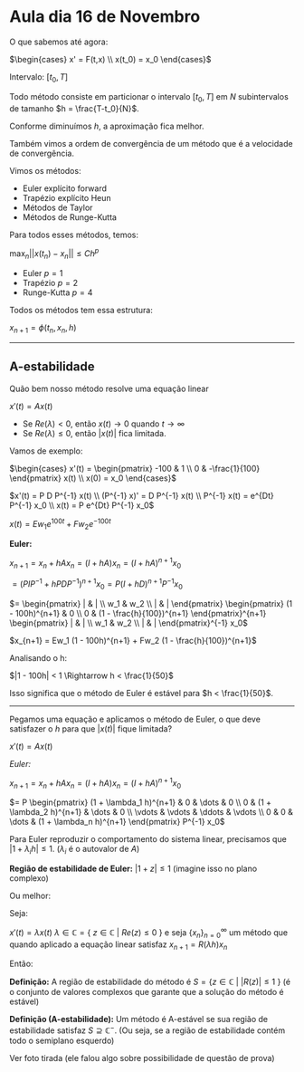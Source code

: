 # Aula dia 16 de Novembro

O que sabemos até agora:

$\begin{cases}
    x' = F(t,x) \\
    x(t_0) = x_0
\end{cases}$

Intervalo: $[t_0, T]$

Todo método consiste em particionar o intervalo $[t_0, T]$ em $N$ subintervalos de tamanho $h = \frac{T-t_0}{N}$.

Conforme diminuímos $h$, a aproximação fica melhor.

Também vimos a ordem de convergência de um método que é a velocidade de convergência.

Vimos os métodos:

- Euler explícito forward
- Trapézio explícito Heun
- Métodos de Taylor
- Métodos de Runge-Kutta

Para todos esses métodos, temos:

$\max_{n} || x(t_n) - x_n || \leq C h^p$

- Euler $p = 1$
- Trapézio $p = 2$
- Runge-Kutta $p = 4$

Todos os métodos tem essa estrutura:

$x_{n+1} = \phi (t_n, x_n, h)$

---

## A-estabilidade

Quão bem nosso método resolve uma equação linear

$x'(t) = Ax(t)$

- Se $Re(\lambda) < 0$, então $x(t) \rightarrow 0$ quando $t \rightarrow \infty$
- Se $Re(\lambda) \leq 0$, então $|x(t)|$ fica limitada. 

Vamos de exemplo:

$\begin{cases}
x'(t) = \begin{pmatrix}
    -100 & 1 \\
    0 & -\frac{1}{100}
\end{pmatrix} x(t) \\
x(0) = x_0
\end{cases}$

$x'(t) = P D P^{-1} x(t) \\
(P^{-1} x)' = D P^{-1} x(t) \\    
P^{-1} x(t) = e^{Dt} P^{-1} x_0 \\
x(t) = P e^{Dt} P^{-1} x_0$

$x(t) = Ew_1 e^{100t} + Fw_2 e^{-100t}$

**Euler:**

$x_{n+1} = x_n + hAx_n = (I + hA)x_n = (I + hA)^{n+1}x_0$

$= (PIP^{-1} + hPDP^{-1})^{n+1}x_0 = P(I + hD)^{n+1}P^{-1}x_0$

$= \begin{pmatrix}
    | & | \\
    w_1 & w_2 \\
    | & |
\end{pmatrix} \begin{pmatrix}
    (1 - 100h)^{n+1} & 0 \\
    0 & (1 - \frac{h}{100})^{n+1}
\end{pmatrix}^{n+1} \begin{pmatrix}
    | & | \\
    w_1 & w_2 \\
    | & |
\end{pmatrix}^{-1} x_0$

$x_{n+1} = Ew_1 (1 - 100h)^{n+1} + Fw_2 (1 - \frac{h}{100})^{n+1}$

Analisando o h:

$|1 - 100h| < 1 \Rightarrow h < \frac{1}{50}$

Isso significa que o método de Euler é estável para $h < \frac{1}{50}$.

---

Pegamos uma equação e aplicamos o método de Euler, o que deve satisfazer o $h$ para que $|x(t)|$ fique limitada?

$x'(t) = Ax(t)$

*Euler:*

$x_{n+1} = x_n + hAx_n = (I + hA)x_n = (I + hA)^{n+1}x_0$

$= P \begin{pmatrix}
    (1 + \lambda_1 h)^{n+1} & 0 & \dots & 0 \\
    0 & (1 + \lambda_2 h)^{n+1} & \dots & 0 \\
    \vdots & \vdots & \ddots & \vdots \\
    0 & 0 & \dots & (1 + \lambda_n h)^{n+1}
\end{pmatrix} P^{-1} x_0$

Para Euler reproduzir o comportamento do sistema linear, precisamos que $|1 + \lambda_i h| \leq 1$. ($\lambda_i$ é o autovalor de $A$)

**Região de estabilidade de Euler:** $|1 + z| \leq 1$ (imagine isso no plano complexo)

Ou melhor:

Seja:

$x'(t) = \lambda x(t)$ $\lambda \in \mathbb{C} = \{ \ z \in \mathbb{C} \ | \ Re(z) \leq 0 \ \}$ e seja $\{x_n\}_{n = 0}^{\infty}$ um método que quando aplicado a equação linear satisfaz  $x_{n+1} = R(\lambda h) x_n$

Então:

**Definição:** A região de estabilidade do método é $S = \{ z \in \mathbb{C} \ | \ |R(z)| \leq 1 \ \}$ (é o conjunto de valores complexos que garante que a solução do método é estável)

**Definição (A-estabilidade):** Um método é A-estável se sua região de estabilidade satisfaz $S \supseteq \mathbb{C}^{-}$. (Ou seja, se a região de estabilidade contém todo o semiplano esquerdo)

Ver foto tirada (ele falou algo sobre possibilidade de questão de prova)
